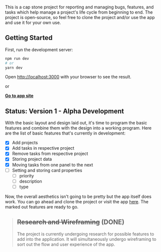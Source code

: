 This is a cap stone project for reporting and managing bugs, features, and tasks which help manage a project's life cycle from beginning to end. The project is open-source, so feel free to clone the project and/or use the app and use it for your own use.

## Getting Started

First, run the development server:

```bash
npm run dev
# or
yarn dev
```

Open [http://localhost:3000](http://localhost:3000) with your browser to see the result.

or

**[Go to app site](https://bug-tracker-delta.vercel.app/)**

## Status: Version 1 - Alpha Development

With the basic layout and design laid out, it's time to program the basic features and combine them with the design into a working program. Here are the list of basic features that's currently in development:

- [x] Add projects
- [x] Add tasks in respective project
- [x] Remove tasks from respective project
- [x] Storing project data
- [x] Moving tasks from one panel to the next
- [ ] Setting and storing card properties
  - [ ] priority
  - [ ] description
  - [ ] type

Now, the overall aesthetics isn't going to be pretty but the app itself does work. You can go ahead and clone the project or visit the app [here](https://bug-tracker-delta.vercel.app/). The marked out features are ready to go.

>## <del>Research and Wireframing</del> **(DONE)**
>
>The project is currently undergoing research for possible features to add into the application. It will simultaneously undergo wireframing to sort out the flow and user experience of the app.
